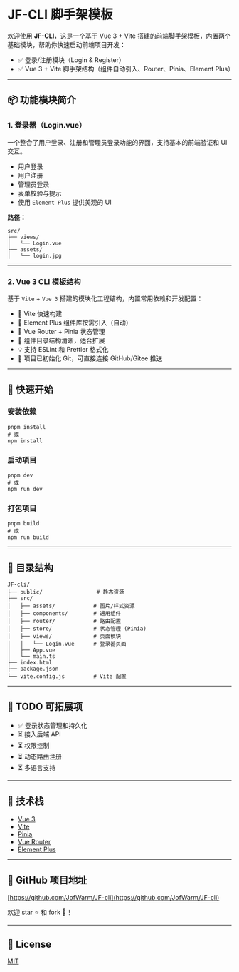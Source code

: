 # JF-CLI 脚手架模板

欢迎使用 **JF-CLI**，这是一个基于 Vue 3 + Vite 搭建的前端脚手架模板，内置两个基础模块，帮助你快速启动前端项目开发：

- ✅ 登录/注册模块（Login & Register）
- ✅ Vue 3 + Vite 脚手架结构（组件自动引入、Router、Pinia、Element Plus）

---

## 📦 功能模块简介

### 1. 登录器（Login.vue）

一个整合了用户登录、注册和管理员登录功能的界面，支持基本的前端验证和 UI 交互。

- 用户登录  
- 用户注册  
- 管理员登录  
- 表单校验与提示  
- 使用 `Element Plus` 提供美观的 UI

**路径：**

```
src/
├── views/
│   └── Login.vue
├── assets/
│   └── login.jpg
```

---

### 2. Vue 3 CLI 模板结构

基于 `Vite` + `Vue 3` 搭建的模块化工程结构，内置常用依赖和开发配置：

- 🔧 Vite 快速构建  
- 🎨 Element Plus 组件库按需引入（自动）  
- 📂 Vue Router + Pinia 状态管理  
- 📁 组件目录结构清晰，适合扩展  
- 💡 支持 ESLint 和 Prettier 格式化  
- 🚀 项目已初始化 Git，可直接连接 GitHub/Gitee 推送  

---

## 🚀 快速开始

### 安装依赖

```
pnpm install
# 或
npm install
```

### 启动项目

```
pnpm dev
# 或
npm run dev
```

### 打包项目

```
pnpm build
# 或
npm run build
```

---

## 📁 目录结构

```
JF-cli/
├── public/                 # 静态资源
├── src/
│   ├── assets/            # 图片/样式资源
│   ├── components/        # 通用组件
│   ├── router/            # 路由配置
│   ├── store/             # 状态管理 (Pinia)
│   ├── views/             # 页面模块
│   │   └── Login.vue      # 登录器页面
│   ├── App.vue
│   └── main.ts
├── index.html
├── package.json
└── vite.config.js         # Vite 配置
```

---

## 🧪 TODO 可拓展项

- ✅ 登录状态管理和持久化  
- ⏳ 接入后端 API  
- ⏳ 权限控制  
- ⏳ 动态路由注册  
- ⏳ 多语言支持  

---

## 🧠 技术栈

- [Vue 3](https://vuejs.org/)  
- [Vite](https://vitejs.dev/)  
- [Pinia](https://pinia.vuejs.org/)  
- [Vue Router](https://router.vuejs.org/)  
- [Element Plus](https://element-plus.org/)  

---

## 🐙 GitHub 项目地址

[https://github.com/JofWarm/JF-cli](https://github.com/JofWarm/JF-cli)

欢迎 star ⭐️ 和 fork 🍴！

---

## 📜 License

[MIT](LICENSE)
